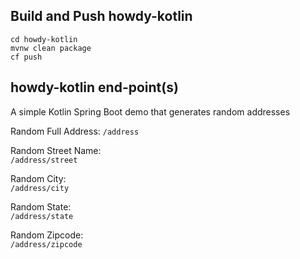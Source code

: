## Build and Push howdy-kotlin

```
cd howdy-kotlin
mvnw clean package
cf push
```

## howdy-kotlin end-point(s)

A simple Kotlin Spring Boot demo that generates random addresses

Random Full Address:
``/address``

Random Street Name:  
``/address/street``

Random City:  
``/address/city``

Random State:  
``/address/state``

Random Zipcode:  
``/address/zipcode``
